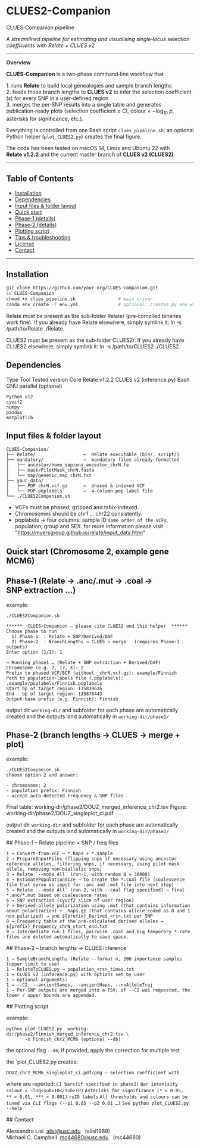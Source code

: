 # CLUES2-Companion
CLUES‑Companion pipeline

*A streamlined pipeline for estimating and visualising single‑locus
selection coefficients with Relate + CLUES v2*

---

**Overview**

**CLUES‑Companion** is a two‑phase command‑line workflow that

1. runs **Relate** to build local genealogies and sample branch lengths  
2. feeds those branch lengths to **CLUES v2** to infer the selection
   coefficient (*s*) for every SNP in a user‑defined region  
3. merges the per‑SNP results into a single table and generates
   publication‑ready plots (selection coefficient ± CI,
   colour = −log<sub>10</sub> *p*, asterisks for significance, etc.).

Everything is controlled from one Bash script
`clues_pipeline.sh`; an optional Python helper (`plot_CLUES2.py`)
creates the final figure.

The code has been tested on macOS 14, Linux and Ubuntu 22 with
**Relate v1.2.2** and the current master branch of **CLUES v2 (CLUES2)**.

---

 ## Table of Contents

- [Installation](#installation)
- [Dependencies](#dependencies)
- [Input files & folder layout](#inputs)
- [Quick start](#quick-start)
- [Phase‑1 (details)](#phase-1)
- [Phase‑2 (details)](#phase-2)
- [Plotting script](#plotting-script)
- [Tips & troubleshooting](#tips)
- [License](#license)
- [Contact](#contact)

---

<a name="installation"></a>

## Installation

```bash
git clone https://github.com/your‑org/CLUES‑Companion.git
cd CLUES‑Companion
chmod +x clues_pipeline.sh                # main driver
conda env create -f env.yml               # optional: creates py env with cyvcf2 etc.
```

Relate must be present as the sub‑folder Relate/ (pre‑compiled binaries work fine).
If you already have Relate elsewhere, simply symlink it:
ln -s /path/to/Relate ./Relate.

CLUES2 must be present as the sub‑folder CLUES2/.
If you already have CLUES2 elsewhere, simply symlink it:
ln -s /path/to/CLUES2 ./CLUES2.

<a name="dependencies"></a> 

## Dependencies

Type	Tool	Tested version
Core	Relate	v1.2.2
CLUES v2 (inference.py)
Bash	GNU parallel (optional)

```
Python v12
cyvcf2
numpy
pandas
matplotlib
```

<a name="inputs"></a> 

## Input files & folder layout

```
CLUES‑Companion/
├── Relate/                  ←  Relate executable (bin/, script/)
├── mandatory/               ←  mandatory files already formatted
│   ├── ancestor/homo_sapiens_ancestor_chrN.fa
│   ├── mask/PilotMask_chrN.fasta
│   └── map/genetic_map_chrN.txt
├── your_data/
│   ├── POP_chrN.vcf.gz      ←  phased & indexed VCF
│   └── POP.poplabels        ←  4‑column pop‑label file
└── ./CLUES2Companion.sh
```

- VCFs must be phased, gzipped and tabix‑indexed.
- Chromosomes should be chr1 … chr22 consistently.
- poplabels → four columns: sample ID `same order of the VCFs`, population, group and SEX. for more information please visit "https://myersgroup.github.io/relate/input_data.html"

 <a name="quick-start"></a> 
 
 ## Quick start (Chromosome 2, example gene MCM6)

 ## Phase‑1   (Relate → .anc/.mut → .coal → SNP extraction …)

example:
```
./CLUES2Companion.sh

******  CLUES‑Companion – please cite CLUES2 and this helper  ******
Choose phase to run
  1) Phase‑1  : Relate + SNP/Derived/DAF
  2) Phase‑2  : BranchLengths → CLUES → merge   (requires Phase‑1 outputs)
Enter option (1/2): 1

→ Running phase1 … (Relate + SNP extraction + Derived/DAF)
Chromosome (e.g. 2, 17, X): 2
Prefix to phased VCF/BCF (without _chrN.vcf.gz): example/Finnish
Path to population‑labels file (.poplabels): .example/poplabels/Finnish.poplabels
Start bp of target region: 135839626
End   bp of target region: 135876443
Output base prefix (e.g. Finnish): Finnish
```
output dir `working-dir` and subfolder for each phase are automatically created and the outputs land automatically in `working‑dir/phase1/`

 ## Phase‑2   (branch lengths → CLUES → merge + plot)
 
 example:
```
./CLUES2Companion.sh
choose option 2 and answer:

‑ chromosome: 2
‑ population prefix: Finnish
‑ accept auto‑detected Frequency & SNP files
```

Final table:  working‑dir/phase2/DOUZ_merged_inference_chr2.tsv
Figure:       working‑dir/phase2/DOUZ_singleplot_ci.pdf

output dir `working-dir` and subfolder for each phase are automatically created and the outputs land automatically in `working‑dir/phase2/`

<a name="phase-1"></a> ## Phase‑1 – Relate pipeline + SNP / freq files

```
1 → Convert‑from‑VCF → *.haps + *.sample
2 → PrepareInputFiles (flipping snps if necessary using ancestor reference alleles, filtering snps, if necessary, using pilot mask allele, removing non-biallelic snps)
3 → Relate `--mode All` (run‑1, with random N = 30000)
4 → EstimatePopulationSize → to create the *.coal file (coalescence file that serve as input for .anc and .mut file into next step)
5 → Relate `--mode All` (run‑2, with --coal flag specified) → final *.anc/*.mut based on coalescence rates
6 → SNP extraction (cyvcf2 slice of user region)
7 → Derived‑allele polarization using .mut (that contains information about polarization) + .haps.gz (that contains allele coded as 0 and 1 non polarized) → one ${prefix}_Derived_<rs>.txt per SNP
8 → Frequency table of the pre-calculated derived alleles →  ${prefix}_Frequency_chrN_start_end.txt
9 → Intermediate run‑1 files, pairwise .coal and big temporary *.rate files are deleted automatically to save space.
```

<a name="phase-2"></a> ## Phase‑2 – branch lengths → CLUES inference

```
1 → SampleBranchLengths (Relate --format n, 200 importance-samples (upper limit to use)
1 → RelateToCLUES.py → population_<rs>_times.txt
1 → CLUES v2 (inference.py) with options set by user
1 → optional arguments:
1 → --CI, --ancientSamps, --ancientHaps, --noAlleleTraj
1 → Per‑SNP outputs are merged into a TSV; if --CI was requested, the lower / upper bounds are appended.
```

<a name="plotting-script"></a> ## Plotting script

example:
```
python plot_CLUES2.py  working-dir/phase2/Finnish_merged_inference_chr2.tsv \
       -o Finnish_chr2_MCM6 (optional --db)
```
the optional flag `--db`, if provided, apply the correction for multiple test

the `plot_CLUES2.py creates:

`DOUZ_chr2_MCM6_singleplot_ci.pdf/png – selection coefficient with`

where are reported:
`CI bars(if specified in phase2)`
`Bar intenisity colour = −log<sub>10</sub>(P)`
`Asterisks for significance (* < 0.05, ** < 0.01, *** < 0.001)`
`rsID labels`
`All thresholds and colours can be tuned via CLI flags (--p1 0.05 --p2 0.01 …)`
`See python plot_CLUES2.py --help`

<a name="contact"></a> ## Contact

Alessandro Lisi  alisi@usc.edu   (alisi1989)
Michael C. Campbell  mc44680@usc.edu   (mc44680)
